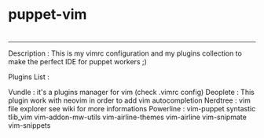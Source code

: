 # puppet-vim
#
---
Description : 
This is my vimrc configuration and my plugins collection to make the perfect IDE for puppet workers ;)

Plugins List : 

Vundle : it's a plugins manager for vim (check .vimrc config)
Deoplete : This plugin work with neovim in order to add vim autocompletion
Nerdtree : vim file explorer see wiki for more informations
Powerline : 
vim-puppet
syntastic
tlib_vim
vim-addon-mw-utils
vim-airline-themes
vim-airline
vim-snipmate
vim-snippets 
